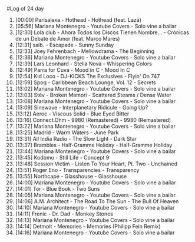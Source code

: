 #Log of 24 day

1. [00:00] Parisalexa - Hothead - Hothead (feat. Lazā)
1. [05:56] Mariana Montenegro - Youtube Covers - Solo vine a bailar
1. [12:30] Lola club - Ahora Todos los Discos Tienen Nombre... - Crónicas de un Debate de Amor (feat. Marco Mares)
1. [12:31] saib. - Escapade - Sunny Sunday
1. [12:33] Joey Fehrenbach - Mellowdrama - The Beginning
1. [12:36] Mariana Montenegro - Youtube Covers - Solo vine a bailar
1. [12:39] Lars Leonhard - Stella Nova - Whispering Colors
1. [12:49] Parra for Cuva - Mood in C - Mood In C
1. [12:54] Kid Loco - DJ-KICKS The Exclusives - Flyin' On 747
1. [12:59] Spoq - Caribbean Beach Lounge, Vol. 12 - Secrets
1. [13:02] Mariana Montenegro - Youtube Covers - Solo vine a bailar
1. [13:03] Stèv - Broken Mamori - Scattered Steams / Dense Water
1. [13:08] Mariana Montenegro - Youtube Covers - Solo vine a bailar
1. [13:09] Sinewave - Interplanetary Ridicule - Going Up?
1. [13:12] Aeroc - Viscous Solid - Blue Eyed Bitter
1. [13:16] Connect.Ohm - 9980 (Remastered) - 9980 (Remastered)
1. [13:22] Mariana Montenegro - Youtube Covers - Solo vine a bailar
1. [13:25] Madrid - Warm Waters - June Park
1. [13:31] All India Radio - The Slow Light - Dark Star
1. [13:37] Brambles - Half​-​Gramme Holiday - Half-Gramme Holiday
1. [13:44] Mariana Montenegro - Youtube Covers - Solo vine a bailar
1. [13:45] Kodomo - Still Life - Concept 9
1. [13:48] Session Victim - Listen To Your Heart, Pt. Two - Unchained
1. [13:51] Roger Eno - Transparencies - Transparency
1. [13:55] Northcape - Glasshouse - Glasshouse
1. [14:00] Mariana Montenegro - Youtube Covers - Solo vine a bailar
1. [14:01] Tor - Blue Book - Two Suns
1. [14:05] Mariana Montenegro - Youtube Covers - Solo vine a bailar
1. [14:06] A.M. Architect - The Road To The Sun - The Bull Of Heaven
1. [14:10] Mariana Montenegro - Youtube Covers - Solo vine a bailar
1. [14:11] Frenic - Dr. Dad - Monkey Stones
1. [14:13] Mariana Montenegro - Youtube Covers - Solo vine a bailar
1. [14:14] Detmolt - Memories - Memories (Philipp Fein Remix)
1. [14:16] Mariana Montenegro - Youtube Covers - Solo vine a bailar

